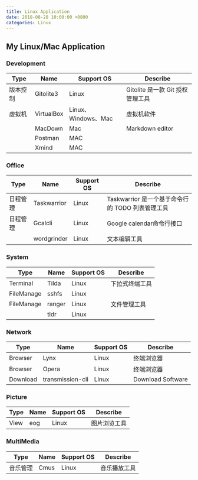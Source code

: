 ```yaml
---
title: Linux Application
date: 2018-08-28 10:00:00 +0800
categories: Linux
---
```


## My Linux/Mac Application ##
### Development ###


| Type | Name | Support OS | Describe |
|------|------|------------|----------|
| 版本控制 |Gitolite3| Linux | Gitolite 是一款 Git 授权管理工具 |
| 虚拟机 |VirtualBox| Linux、Windows、Mac | 虚拟机软件                       |
| | MacDown | Mac | Markdown editor |
| | Postman | MAC | |
| | Xmind | MAC | |



### Office  ###

| Type | Name | Support OS | Describe |
|------|------|------------|----------|
| 日程管理 | Taskwarrior | Linux      | Taskwarrior 是一个基于命令行的 TODO 列表管理工具 |
| 日程管理 | Gcalcli     | Linux      | Google calendar命令行接口                        |
|          | wordgrinder | Linux      | 文本编辑工具                                     |



### System  ###

| Type | Name | Support OS | Describe |
|------|------|------------|----------|
| Terminal   | Tilda  | Linux      | 下拉式终端工具 |
| FileManage | sshfs  | Linux      |                |
| FileManage | ranger | Linux      | 文件管理工具   |
| | tldr | Linux | |



### Network  ###
| Type | Name | Support OS | Describe |
|------|------|------------|----------|
| Browser  | Lynx             | Linux      | 终端浏览器        |
| Browser  | Opera            | Linux      | 终端浏览器        |
| Download | transmission-cli | Linux      | Download Software |


### Picture ###

| Type | Name | Support OS | Describe |
|------|------|------------|----------|
| View | eog  | Linux      | 图片浏览工具 |

### MultiMedia ###

| Type | Name | Support OS | Describe |
|------|------|------------|----------|
| 音乐管理 | Cmus | Linux      | 音乐播放工具 |
